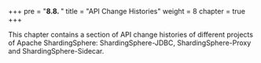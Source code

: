 +++
pre = "<b>8.8. </b>"
title = "API Change Histories"
weight = 8
chapter = true
+++

This chapter contains a section of API change histories of different projects of Apache ShardingSphere: ShardingSphere-JDBC, ShardingSphere-Proxy and ShardingSphere-Sidecar.
